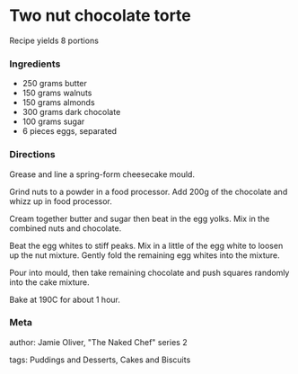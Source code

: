 # Two nut chocolate torte

Recipe yields 8 portions 

### Ingredients
 * 250 grams butter
 * 150 grams walnuts
 * 150 grams almonds
 * 300 grams dark chocolate
 * 100 grams sugar
 * 6 pieces eggs, separated

### Directions

Grease and line a spring-form cheesecake mould.

Grind nuts to a powder in a food processor.  Add 200g of the chocolate and whizz up in food processor.

Cream together butter and sugar then beat in the egg yolks.  Mix in the combined nuts and chocolate.

Beat the egg whites to stiff peaks.  Mix in a little of the egg white to loosen up the nut mixture.  Gently fold the remaining egg whites into the mixture.

Pour into mould, then take remaining chocolate and push squares randomly into the cake mixture.

Bake at 190C for about 1 hour.

### Meta
author: Jamie Oliver, "The Naked Chef" series 2

tags: Puddings and Desserts, Cakes and Biscuits

